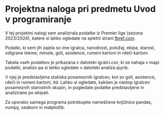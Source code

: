 # Projektna naloga pri predmetu Uvod v programiranje

V tej projektni nalogi sem analizirala podatke iz Premier lige (sezona 2023/2024), katere si lahko ogledate na spletni strani [fbref.com](https://fbref.com/en/comps/9/2023-2024/stats/2023-2024-Premier-League-Stats).<br/>

Podatki, ki sem jih zajela so ime igralca, narodnost, položaj, ekipa, starost, odigrane tekme, minute, goli, asistence, rumeni kartoni in rdeči kartoni.

Tabela vseh podatkov je prikazana v datoteki igralci.csv, ki se nahaja v mapi podatki, analizo pa si lahko ogledate v datoteki analiza.ipynb.<br/> 

V njej je predstavljena statiska posameznih igralcev, kot so goli, asistence, rdeči in rumeni kartoni, itd. Lahko si ogledate, kakšen je nastop igralcev posameznih starostnih skupin, in pogledate podatke predstavljene in analizirane po ekipah.<br/>

Za uporabo samega programa potrebujete nameščene knjižnice pandas, numpy, seaborn in matplotlib.
